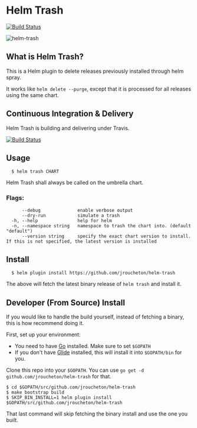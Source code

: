 # Helm Trash

[![Build Status](https://api.travis-ci.com/jroucheton/helm-trash.svg?branch=master)](https://travis-ci.com/jroucheton/helm-trash)

![helm-trash](https://jroucheton.github.io/helm-trash/logo/helm-trash_150x150.png)

## What is Helm Trash?

This is a Helm plugin to delete releases previously installed through helm spray.

It works like `helm delete --purge`, except that it is processed for all releases using the same chart.

## Continuous Integration & Delivery

Helm Trash is building and delivering under Travis.

[![Build Status](https://api.travis-ci.com/jrouheton/helm-trash.svg?branch=master)](https://travis-ci.com/jroucheton/helm-trash)


## Usage

```
  $ helm trash CHART
```

Helm Trash shall always be called on the umbrella chart.

### Flags:

```
      --debug              enable verbose output
      --dry-run            simulate a trash
  -h, --help               help for helm
  -n, --namespace string   namespace to trash the chart into. (default "default")
      --version string     specify the exact chart version to install. If this is not specified, the latest version is installed
```

## Install

```
  $ helm plugin install https://github.com/jroucheton/helm-trash
```

The above will fetch the latest binary release of `helm trash` and install it.

## Developer (From Source) Install

If you would like to handle the build yourself, instead of fetching a binary,
this is how recommend doing it.

First, set up your environment:

- You need to have [Go](http://golang.org) installed. Make sure to set `$GOPATH`
- If you don't have [Glide](http://glide.sh) installed, this will install it into
  `$GOPATH/bin` for you.

Clone this repo into your `$GOPATH`. You can use `go get -d github.com/jroucheton/helm-trash`
for that.

```
$ cd $GOPATH/src/github.com/jroucheton/helm-trash
$ make bootstrap build
$ SKIP_BIN_INSTALL=1 helm plugin install $GOPATH/src/github.com/jroucheton/helm-trash
```

That last command will skip fetching the binary install and use the one you
built.







